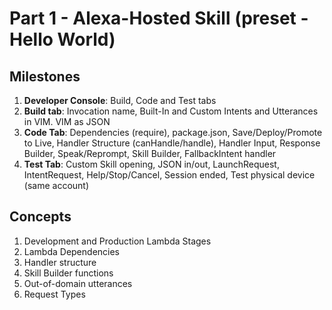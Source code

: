 # Part 1 - Alexa-Hosted Skill (preset - Hello World)

## Milestones

1. **Developer Console**: Build, Code and Test tabs
2. **Build tab**: Invocation name, Built-In and Custom Intents and Utterances in VIM. VIM as JSON
3. **Code Tab**: Dependencies (require), package.json, Save/Deploy/Promote to Live, Handler Structure (canHandle/handle), Handler Input, Response Builder, Speak/Reprompt, Skill Builder, FallbackIntent handler
4. **Test Tab**: Custom Skill opening, JSON in/out, LaunchRequest, IntentRequest, Help/Stop/Cancel, Session ended, Test physical device (same account)

## Concepts

1. Development and Production Lambda Stages
2. Lambda Dependencies
3. Handler structure
4. Skill Builder functions
5. Out-of-domain utterances
6. Request Types